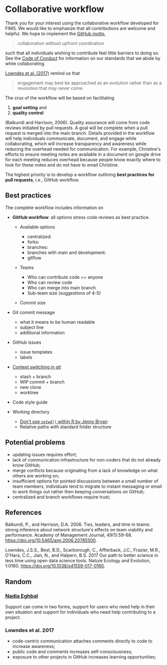 # Collaborative workflow

Thank you for your interest using the collaborative workflow developed for FIMS.
We would like to emphasize that all contributions are welcome and helpful.
We hope to implement the [GitHub motto](https://help.github.com/articles/using-pull-requests),

>collaboration without upfront coordination

such that all individuals wishing to contribute feel little barriers to doing so.
See the [Code of Conduct]() for information on
our standards that we abide by while collaborating.

[Lowndes et al. (2017)](https://www.nature.com/articles/s41559-017-0160)
remind us that

>engagement may best be approached as an evolution rather than as a revolution that may never come.

The crux of the workflow will be based on facilitating

1. **goal setting** and
1. **quality control**

(Balkundi and Harrison, 2006).
Quality assurance will come from code reviews initiated by pull requests.
A goal will be complete when a pull request is merged into the main branch.
Details provided in the workflow will help individuals
communicate,
document, and
engage
while collaborating,
which will 
increase transparency and awareness while reducing the overhead needed for communication.
For example,
Christine's efforts to ensure meeting notes are available in a document on google drive for each meeting
reduces overhead because people know exactly where to look for these notes and do not have to email Christine.

The highest priority is to develop a workflow outlining
**best practices for pull requests**, i.e., GitHub workflow.

## Best practices

The complete workflow includes information on

  * **GitHub workflow**: all options stress code reviews as best practice.

    * Available options

      * centralized:
      * forks:
      * branches:
      * branches with main and development:
      * gitflow

    * Teams

      * Who can contribute code == anyone
      * Who can review code
      * Who can merge into main branch
      * Sub-team size (suggestions of 4-5)

    * Commit size

  * Git commit message

    * what it means to be human readable
    * subject line
    * additional information

  * GitHub issues

    * issue templates
    * labels

  * [Context switching in git](https://opensource.com/article/21/4/context-switching-git)

    * stash + branch
    * WIP commit + branch
    * new clone
    * worktree

  * Code style guide
  * Working directory

    * [Don't use `setwd()` within R by Jenny Bryan](https://www.tidyverse.org/blog/2017/12/workflow-vs-script/)
    * Relative paths with standard folder structure

## Potential problems

  * updating issues requires effort;
  * lack of communication infrastructure for non-coders that do not already know GitHub;
  * merge conflicts because originating from a lack of knowledge on what others are working on;
  * insufficient options for pointed discussions between a small number of team members,
    individuals tend to migrate to instant messaging or email to work things out rather then keeping conversations on GitHub;
  * centralized and branch workflows require trust;

## References

Balkundi, P., and Harrison, D.A. 2006.
Ties, leaders, and time in teams: strong inference about network structure's effects on team viability and performance.
Academy of Management Journal, 49(1):59-68. https://doi.org/10.5465/amj.2006.20785500.

Lowndes, J.S.S., Best, B.D., Scarborough, C., Afflerback, J.C., Frazier, M.R., O'Hara, C.C., Jian, N., and Halpern, B.S. 2017
Our path to better science in less time using open data science tools.
Nature Ecology and Evolution, 1:0160. https://doi.org/10.1038/s41559-017-0160.

## Random

### [Nadia Eghbal](https://nadiaeghbal.com/user-support)

Support can come in two forms,
support for users who need help in their own situation and
support for individuals who need help contributing to a project.

### Lowndes et al. 2017

  * code-centric communication attaches comments directly to code to increase awareness;
  * public code and comments increases self-consciousness;
  * exposure to other projects in GitHub increases learning opportunities;
